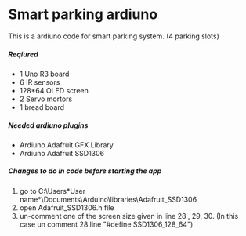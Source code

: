# Smart parking ardiuno
This is a ardiuno code for smart parking system. (4 parking slots)

##### Reqiured 
 - 1 Uno R3 board
 - 6 IR sensors
 - 128*64 OLED screen
 - 2 Servo mortors
 - 1 bread board

##### Needed ardiuno plugins
 - Ardiuno Adafruit GFX Library
 - Ardiuno Adafruit SSD1306


##### Changes to do in code before starting the app
1. go to C:\Users\*User name*\Documents\Arduino\libraries\Adafruit_SSD1306
2. open Adafruit_SSD1306.h file
3. un-comment one of the screen size given in line 28 , 29, 30. (In this case un comment 28 line "#define SSD1306_128_64")
